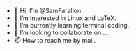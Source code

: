 - 👋 Hi, I’m @SamFarallon
- 👀 I’m interested in Linux and LaTeX.
- 🌱 I’m currently learning terminal coding.
- 💞️ I’m looking to collaborate on ...
- 📫 How to reach me by mail.

<!---
SamFarallon/SamFarallon is a ✨ special ✨ repository because its `README.md` (this file) appears on your GitHub profile.
You can click the Preview link to take a look at your changes.
--->
